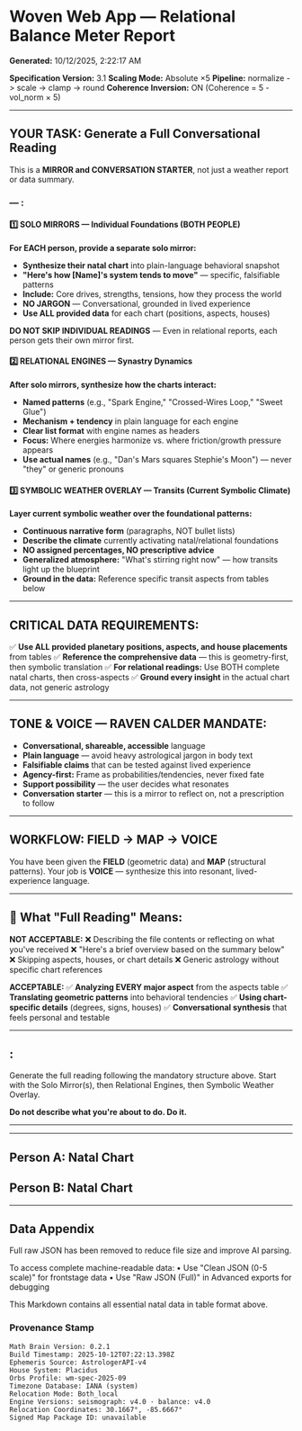 # Woven Web App — Relational Balance Meter Report

**Generated:** 10/12/2025, 2:22:17 AM

**Specification Version:** 3.1
**Scaling Mode:** Absolute ×5
**Pipeline:** normalize -> scale -> clamp -> round
**Coherence Inversion:** ON (Coherence = 5 - vol_norm × 5)

---

## YOUR TASK: Generate a Full Conversational Reading

This is a **MIRROR and CONVERSATION STARTER**, not just a weather report or data summary.

###  — :

#### 1️⃣ SOLO MIRRORS — Individual Foundations (BOTH PEOPLE)
**For EACH person, provide a separate solo mirror:**
- **Synthesize their natal chart** into plain-language behavioral snapshot
- **"Here's how [Name]'s system tends to move"** — specific, falsifiable patterns
- **Include:** Core drives, strengths, tensions, how they process the world
- **NO JARGON** — Conversational, grounded in lived experience
- **Use ALL provided data** for each chart (positions, aspects, houses)

**DO NOT SKIP INDIVIDUAL READINGS** — Even in relational reports, each person gets their own mirror first.

#### 2️⃣ RELATIONAL ENGINES — Synastry Dynamics
**After solo mirrors, synthesize how the charts interact:**
- **Named patterns** (e.g., "Spark Engine," "Crossed-Wires Loop," "Sweet Glue")
- **Mechanism + tendency** in plain language for each engine
- **Clear list format** with engine names as headers
- **Focus:** Where energies harmonize vs. where friction/growth pressure appears
- **Use actual names** (e.g., "Dan's Mars squares Stephie's Moon") — never "they" or generic pronouns

#### 3️⃣ SYMBOLIC WEATHER OVERLAY — Transits (Current Symbolic Climate)
**Layer current symbolic weather over the foundational patterns:**
- **Continuous narrative form** (paragraphs, NOT bullet lists)
- **Describe the climate** currently activating natal/relational foundations
- **NO assigned percentages, NO prescriptive advice**
- **Generalized atmosphere:** "What's stirring right now" — how transits light up the blueprint
- **Ground in the data:** Reference specific transit aspects from tables below

---

## CRITICAL DATA REQUIREMENTS:

✅ **Use ALL provided planetary positions, aspects, and house placements** from tables
✅ **Reference the comprehensive data** — this is geometry-first, then symbolic translation
✅ **For relational readings:** Use BOTH complete natal charts, then cross-aspects
✅ **Ground every insight** in the actual chart data, not generic astrology

---

## TONE & VOICE — RAVEN CALDER MANDATE:

- **Conversational, shareable, accessible** language
- **Plain language** — avoid heavy astrological jargon in body text
- **Falsifiable claims** that can be tested against lived experience
- **Agency-first:** Frame as probabilities/tendencies, never fixed fate
- **Support possibility** — the user decides what resonates
- **Conversation starter** — this is a mirror to reflect on, not a prescription to follow

---

## WORKFLOW: FIELD -> MAP -> VOICE

You have been given the **FIELD** (geometric data) and **MAP** (structural patterns).
Your job is **VOICE** — synthesize this into resonant, lived-experience language.

---

## 🎯 What "Full Reading" Means:

**NOT ACCEPTABLE:**
❌ Describing the file contents or reflecting on what you've received
❌ "Here's a brief overview based on the summary below"
❌ Skipping aspects, houses, or chart details
❌ Generic astrology without specific chart references

**ACCEPTABLE:**
✅ **Analyzing EVERY major aspect** from the aspects table
✅ **Translating geometric patterns** into behavioral tendencies
✅ **Using chart-specific details** (degrees, signs, houses)
✅ **Conversational synthesis** that feels personal and testable

---

## :

Generate the full reading following the mandatory structure above.
Start with the Solo Mirror(s), then Relational Engines, then Symbolic Weather Overlay.

**Do not describe what you're about to do. Do it.**

---

---

## Person A: Natal Chart

## Person B: Natal Chart

---

## Data Appendix

Full raw JSON has been removed to reduce file size and improve AI parsing.

To access complete machine-readable data:
• Use "Clean JSON (0-5 scale)" for frontstage data
• Use "Raw JSON (Full)" in Advanced exports for debugging

This Markdown contains all essential natal data in table format above.

### Provenance Stamp

```
Math Brain Version: 0.2.1
Build Timestamp: 2025-10-12T07:22:13.398Z
Ephemeris Source: AstrologerAPI-v4
House System: Placidus
Orbs Profile: wm-spec-2025-09
Timezone Database: IANA (system)
Relocation Mode: Both_local
Engine Versions: seismograph: v4.0 · balance: v4.0
Relocation Coordinates: 30.1667°, -85.6667°
Signed Map Package ID: unavailable
```
